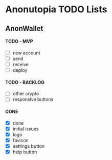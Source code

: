 # Anonutopia TODO Lists

## AnonWallet

#### TODO - MVP

- [ ] new account
- [ ] send
- [ ] receive
- [ ] deploy

#### TODO - BACKLOG

- [ ] other crypto
- [ ] responsive buttons

#### DONE

- [x] done
- [x] initial issues
- [x] logo
- [x] favicon
- [x] settings button
- [x] help button
